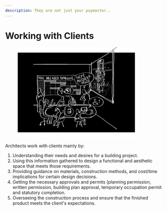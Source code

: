 ```yaml
---
description: They are not just your paymaster..
---
```


# Working with Clients

<div align="left"><figure><img src="../.gitbook/assets/Client and PM.png" alt="" width="375"><figcaption></figcaption></figure></div>

Architects work with clients mainly by:

1. Understanding their needs and desires for a building project.
2. Using this information gathered to design a functional and aesthetic space that meets those requirements.
3. Providing guidance on materials, construction methods, and cost/time implications for certain design decisions.
4. Getting the necessary approvals and permits (planning permission, written permission, building plan approval, temporary occupation permit and statutory completion.
5. Overseeing the construction process and ensure that the finished product meets the client's expectations.

